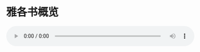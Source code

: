 # 雅各书概览

<audio style="width: 100%;" preload="false" controls controlslist="nodownload"><source src="http://file.simai.life/audio/mp3/old/12260.mp3" type="audio/mpeg">Your browser does not support the audio element.</audio>


